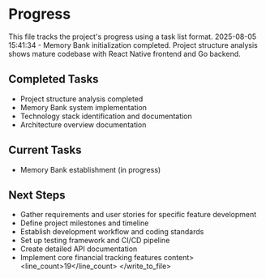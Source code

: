 # Progress

This file tracks the project's progress using a task list format.
2025-08-05 15:41:34 - Memory Bank initialization completed. Project structure analysis shows mature codebase with React Native frontend and Go backend.

## Completed Tasks

- Project structure analysis completed
- Memory Bank system implementation
- Technology stack identification and documentation
- Architecture overview documentation

## Current Tasks

- Memory Bank establishment (in progress)

## Next Steps

- Gather requirements and user stories for specific feature development
- Define project milestones and timeline
- Establish development workflow and coding standards
- Set up testing framework and CI/CD pipeline
- Create detailed API documentation
- Implement core financial tracking features
content>
<line_count>19</line_count>
</write_to_file>